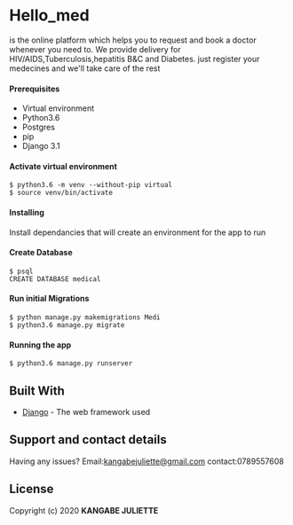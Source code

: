 # Hello_med
is the online platform  which helps you to request and book a doctor whenever you need to. We provide delivery for HIV/AIDS,Tuberculosis,hepatitis B&C and Diabetes. just register your medecines and we'll take care of the rest

 #### Prerequisites

* Virtual environment
* Python3.6
* Postgres
* pip
* Django 3.1

#### Activate virtual environment

```
$ python3.6 -m venv --without-pip virtual 
$ source venv/bin/activate
``` 

 #### Installing

Install dependancies that will create an environment for the app to run

#### Create Database
```
$ psql
CREATE DATABASE medical
```

 #### Run initial Migrations
```
$ python manage.py makemigrations Medi
$ python3.6 manage.py migrate
```

#### Running the app
```
$ python3.6 manage.py runserver
```
## Built With 

* [Django](http://www.django.io/1.0.2/docs/) - The web framework used

## Support and contact details

Having any issues?
Email:kangabejuliette@gmail.com
contact:0789557608


## License
Copyright (c) 2020 **KANGABE JULIETTE**
